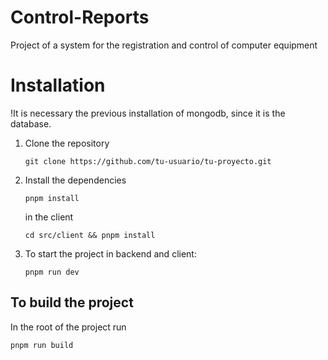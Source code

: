 # Control-Reports
Project of a system for the registration and control of computer equipment

# Installation
!It is necessary the previous installation of mongodb, since it is the database.

1. Clone the repository

	``git clone https://github.com/tu-usuario/tu-proyecto.git``

2. Install the dependencies

	``pnpm install``

	in the client

	``cd src/client && pnpm install``

3. To start the project in backend and client:

	``pnpm run dev``

## To build the project
In the root of the project run

``pnpm run build``